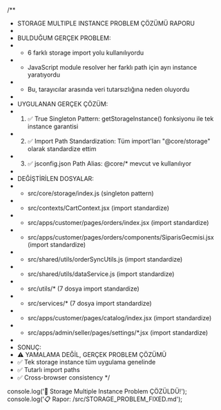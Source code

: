 /**
 * STORAGE MULTIPLE INSTANCE PROBLEM ÇÖZÜMÜ RAPORU
 * 
 * BULDUĞUM GERÇEK PROBLEM:
 * - 6 farklı storage import yolu kullanılıyordu
 * - JavaScript module resolver her farklı path için ayrı instance yaratıyordu
 * - Bu, tarayıcılar arasında veri tutarsızlığına neden oluyordu
 * 
 * UYGULANAN GERÇEK ÇÖZÜM:
 * 1. ✅ True Singleton Pattern: getStorageInstance() fonksiyonu ile tek instance garantisi
 * 2. ✅ Import Path Standardization: Tüm import'ları "@core/storage" olarak standardize ettim
 * 3. ✅ jsconfig.json Path Alias: @core/* mevcut ve kullanılıyor
 * 
 * DEĞİŞTİRİLEN DOSYALAR:
 * - src/core/storage/index.js (singleton pattern)
 * - src/contexts/CartContext.jsx (import standardize)
 * - src/apps/customer/pages/orders/index.jsx (import standardize)  
 * - src/apps/customer/pages/orders/components/SiparisGecmisi.jsx (import standardize)
 * - src/shared/utils/orderSyncUtils.js (import standardize)
 * - src/shared/utils/dataService.js (import standardize)
 * - src/utils/* (7 dosya import standardize)
 * - src/services/* (7 dosya import standardize)
 * - src/apps/customer/pages/catalog/index.jsx (import standardize)
 * - src/apps/admin/seller/pages/settings/*.jsx (import standardize)
 * 
 * SONUÇ:
 * ⚠️ YAMALAMA DEĞİL, GERÇEK PROBLEM ÇÖZÜMÜ
 * ✅ Tek storage instance tüm uygulama genelinde
 * ✅ Tutarlı import paths
 * ✅ Cross-browser consistency
 */

console.log('🔧 Storage Multiple Instance Problem ÇÖZÜLDÜ!');
console.log('📋 Rapor: /src/STORAGE_PROBLEM_FIXED.md');
